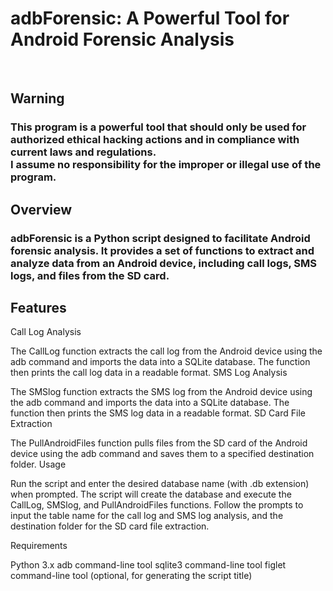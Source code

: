 <strong> <h1> adbForensic: A Powerful Tool for Android Forensic Analysis </h1> </strong> <br>
<strong> <h2> Warning </h2> </strong>

<h3>
  This program is a powerful tool that should only be used for authorized ethical hacking actions and in compliance with current laws and regulations. <br>
  I assume no responsibility for the improper or illegal use of the program. <br>
</h3>

<h2> Overview </h2> 

<h3>
  adbForensic is a Python script designed to facilitate Android forensic analysis. 
  It provides a set of functions to extract and analyze data from an Android device, including call logs, SMS logs, and files from the SD card. <br>
</h3>

<h2> Features </h2>

Call Log Analysis

The CallLog function extracts the call log from the Android device using the adb command and imports the data into a SQLite database. The function then prints the call log data in a readable format.
SMS Log Analysis

The SMSlog function extracts the SMS log from the Android device using the adb command and imports the data into a SQLite database. The function then prints the SMS log data in a readable format.
SD Card File Extraction

The PullAndroidFiles function pulls files from the SD card of the Android device using the adb command and saves them to a specified destination folder.
Usage

Run the script and enter the desired database name (with .db extension) when prompted.
The script will create the database and execute the CallLog, SMSlog, and PullAndroidFiles functions.
Follow the prompts to input the table name for the call log and SMS log analysis, and the destination folder for the SD card file extraction.

Requirements

Python 3.x
adb command-line tool
sqlite3 command-line tool
figlet command-line tool (optional, for generating the script title)
